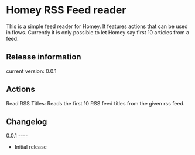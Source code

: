 # Homey RSS Feed reader

This is a simple feed reader for Homey. It features actions that 
can be used in flows. Currently it is only possible to let Homey say first 10 articles from a feed. 

## Release information
current version: 0.0.1

## Actions

Read RSS Titles:
Reads the first 10 RSS feed titles from the given rss feed. 

## Changelog

0.0.1 ----
* Initial release
